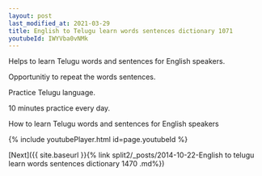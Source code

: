 ```yaml
---
layout: post
last_modified_at: 2021-03-29
title: English to Telugu learn words sentences dictionary 1071 
youtubeId: IWYVba0vNMk
---
```

 
 
Helps to learn Telugu words and sentences for English speakers.

Opportunitiy to repeat the words sentences. 

Practice Telugu language. 
 
10 minutes practice every day. 
 
How to learn Telugu words and sentences for English speakers 
 
{% include youtubePlayer.html id=page.youtubeId %}
 
 
[Next]({{ site.baseurl }}{% link  split2/_posts/2014-10-22-English to telugu learn words sentences dictionary 1470 .md%})
 
